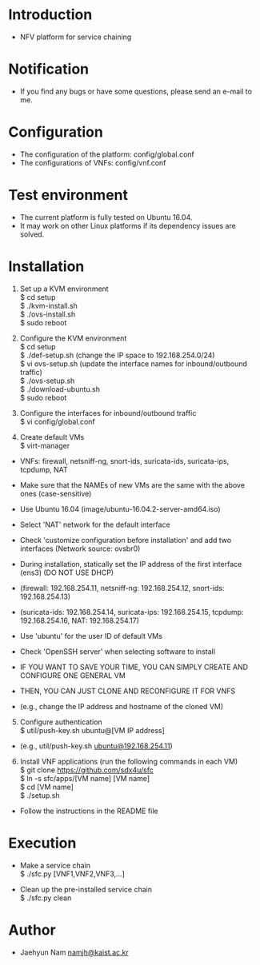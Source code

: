 # Introduction
- NFV platform for service chaining  

# Notification
- If you find any bugs or have some questions, please send an e-mail to me.  

# Configuration
- The configuration of the platform: config/global.conf  
- The configurations of VNFs: config/vnf.conf  

# Test environment
- The current platform is fully tested on Ubuntu 16.04.  
- It may work on other Linux platforms if its dependency issues are solved.  

# Installation
1. Set up a KVM environment  
$ cd setup  
$ ./kvm-install.sh  
$ ./ovs-install.sh  
$ sudo reboot  

2. Configure the KVM environment  
$ cd setup  
$ ./def-setup.sh  (change the IP space to 192.168.254.0/24)  
$ vi ovs-setup.sh  (update the interface names for inbound/outbound traffic)  
$ ./ovs-setup.sh  
$ ./download-ubuntu.sh  
$ sudo reboot  

3. Configure the interfaces for inbound/outbound traffic  
$ vi config/global.conf  

4. Create default VMs  
$ virt-manager  
- VNFs: firewall, netsniff-ng, snort-ids, suricata-ids, suricata-ips, tcpdump, NAT  
- Make sure that the NAMEs of new VMs are the same with the above ones (case-sensitive)  
- Use Ubuntu 16.04 (image/ubuntu-16.04.2-server-amd64.iso)  
- Select 'NAT' network for the default interface  
- Check 'customize configuration before installation' and add two interfaces (Network source: ovsbr0)  
- During installation, statically set the IP address of the first interface (ens3) (DO NOT USE DHCP)  
- (firewall: 192.168.254.11, netsniff-ng: 192.168.254.12, snort-ids: 192.168.254.13)  
- (suricata-ids: 192.168.254.14, suricata-ips: 192.168.254.15, tcpdump: 192.168.254.16, NAT: 192.168.254.17)  
- Use 'ubuntu' for the user ID of default VMs  
- Check 'OpenSSH server' when selecting software to install  

- IF YOU WANT TO SAVE YOUR TIME, YOU CAN SIMPLY CREATE AND CONFIGURE ONE GENERAL VM  
- THEN, YOU CAN JUST CLONE AND RECONFIGURE IT FOR VNFS  
- (e.g., change the IP address and hostname of the cloned VM)  

5. Configure authentication  
$ util/push-key.sh ubuntu@[VM IP address]  
- (e.g., util/push-key.sh ubuntu@192.168.254.11)  

6. Install VNF applications (run the following commands in each VM)  
$ git clone https://github.com/sdx4u/sfc  
$ ln -s sfc/apps/[VM name] [VM name]  
$ cd [VM name]  
$ ./setup.sh  
- Follow the instructions in the README file  

# Execution
- Make a service chain  
$ ./sfc.py [VNF1,VNF2,VNF3,...]  

- Clean up the pre-installed service chain  
$ ./sfc.py clean  

# Author
- Jaehyun Nam <namjh@kaist.ac.kr>  

